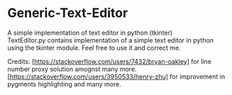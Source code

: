 # Generic-Text-Editor
A simple implementation of text editor in python (tkinter)  
TextEditor.py contains implementation of a simple text editor in python using the tkinter module. Feel free to use it and correct me.


Credits: 
[https://stackoverflow.com/users/7432/bryan-oakley] for line number proxy solution amognst many more.
[https://stackoverflow.com/users/3950533/henry-zhu] for improvement in pygments highlighting
and many more.

